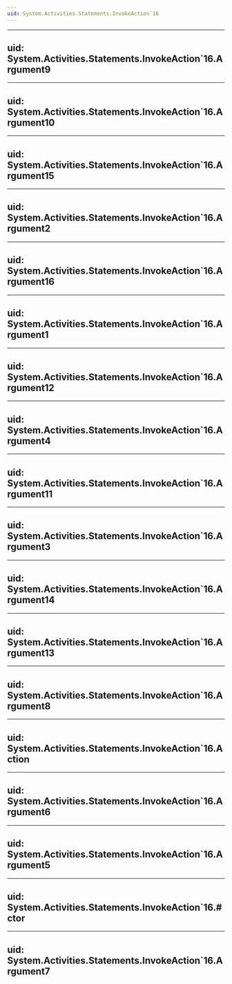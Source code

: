 ```yaml
---
uid: System.Activities.Statements.InvokeAction`16
---
```


---
uid: System.Activities.Statements.InvokeAction`16.Argument9
---

---
uid: System.Activities.Statements.InvokeAction`16.Argument10
---

---
uid: System.Activities.Statements.InvokeAction`16.Argument15
---

---
uid: System.Activities.Statements.InvokeAction`16.Argument2
---

---
uid: System.Activities.Statements.InvokeAction`16.Argument16
---

---
uid: System.Activities.Statements.InvokeAction`16.Argument1
---

---
uid: System.Activities.Statements.InvokeAction`16.Argument12
---

---
uid: System.Activities.Statements.InvokeAction`16.Argument4
---

---
uid: System.Activities.Statements.InvokeAction`16.Argument11
---

---
uid: System.Activities.Statements.InvokeAction`16.Argument3
---

---
uid: System.Activities.Statements.InvokeAction`16.Argument14
---

---
uid: System.Activities.Statements.InvokeAction`16.Argument13
---

---
uid: System.Activities.Statements.InvokeAction`16.Argument8
---

---
uid: System.Activities.Statements.InvokeAction`16.Action
---

---
uid: System.Activities.Statements.InvokeAction`16.Argument6
---

---
uid: System.Activities.Statements.InvokeAction`16.Argument5
---

---
uid: System.Activities.Statements.InvokeAction`16.#ctor
---

---
uid: System.Activities.Statements.InvokeAction`16.Argument7
---
